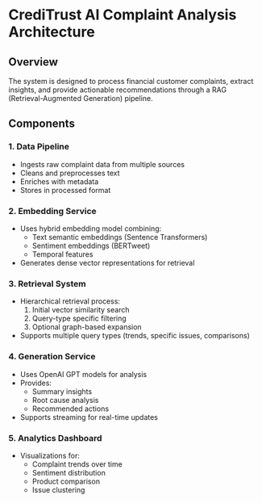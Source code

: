 # CrediTrust AI Complaint Analysis Architecture

## Overview
The system is designed to process financial customer complaints, extract insights, and provide actionable recommendations through a RAG (Retrieval-Augmented Generation) pipeline.

## Components

### 1. Data Pipeline
- Ingests raw complaint data from multiple sources
- Cleans and preprocesses text
- Enriches with metadata
- Stores in processed format

### 2. Embedding Service
- Uses hybrid embedding model combining:
  - Text semantic embeddings (Sentence Transformers)
  - Sentiment embeddings (BERTweet)
  - Temporal features
- Generates dense vector representations for retrieval

### 3. Retrieval System
- Hierarchical retrieval process:
  1. Initial vector similarity search
  2. Query-type specific filtering
  3. Optional graph-based expansion
- Supports multiple query types (trends, specific issues, comparisons)

### 4. Generation Service
- Uses OpenAI GPT models for analysis
- Provides:
  - Summary insights
  - Root cause analysis
  - Recommended actions
- Supports streaming for real-time updates

### 5. Analytics Dashboard
- Visualizations for:
  - Complaint trends over time
  - Sentiment distribution
  - Product comparison
  - Issue clustering